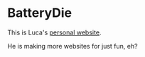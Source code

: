 #  BatteryDie
This is Luca's [personal website](https://batterydie.ca).

He is making more websites for just fun, eh?
